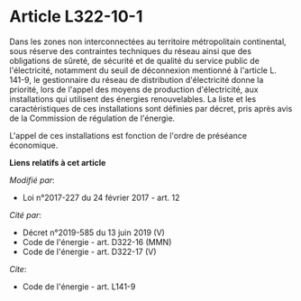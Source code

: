 # Article L322-10-1

Dans les zones non interconnectées au territoire métropolitain continental, sous réserve des contraintes techniques du réseau
ainsi que des obligations de sûreté, de sécurité et de qualité du service public de l'électricité, notamment du seuil de
déconnexion mentionné à l'article L. 141-9, le gestionnaire du réseau de distribution d'électricité donne la priorité, lors
de l'appel des moyens de production d'électricité, aux installations qui utilisent des énergies renouvelables. La liste et
les caractéristiques de ces installations sont définies par décret, pris après avis de la Commission de régulation de
l'énergie. 

L'appel de ces installations est fonction de l'ordre de préséance économique.

**Liens relatifs à cet article**

_Modifié par_:

  - Loi n°2017-227 du 24 février 2017 - art. 12

_Cité par_:

  - Décret n°2019-585 du 13 juin 2019 (V)
  - Code de l'énergie - art. D322-16 (MMN)
  - Code de l'énergie - art. D322-17 (V)

_Cite_:

  - Code de l'énergie - art. L141-9
